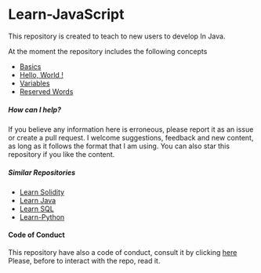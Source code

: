 # Learn-JavaScript
This repository is created to teach to new users to develop 
In Java. 

At the moment the repository includes the following concepts
- [Basics](https://github.com/fededev01/Learn-JavaScript/blob/master/docs/basics.js)
- [Hello, World !](https://github.com/fededev01/Learn-JavaScript/blob/master/docs/hello-world.js)
- [Variables](https://github.com/fededev01/Learn-JavaScript/blob/master/docs/variables.js)
- [Reserved Words](https://github.com/fededev01/Learn-JavaScript/blob/master/docs/reserved-words.js)


##### How can I help?

If you believe any information here is erroneous, please report it as an issue or create a pull request. 
I welcome suggestions, feedback and new content, as long as it follows the format that I am using. 
You can also star this repository if you like the content.

##### Similar Repositories 

- [Learn Solidity](https://github.com/fededev01/Learn-Solidity)
- [Learn Java](https://github.com/fededev01/Learn-Java)
- [Learn SQL](https://github.com/fededev01/learn-sql)
- [Learn-Python](https://github.com/fededev01/Learn-Python)


#### Code of Conduct

This repository have also a code of conduct, consult it by clicking [here](https://github.com/fededev01/Learn-JavaScript/blob/master/CODE_OF_CONDUCT.md)
Please, before to interact with the repo, read it.

